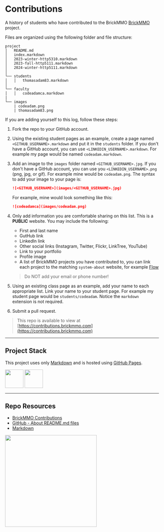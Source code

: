 # Contributions

A history of students who have contributed to the BrickMMO [BrickMMO](http://brickmmo.com/) project.

Files are organized using the following folder and file structure:

```
project
│   README.md
│   index.markdown
│   2023-winter-http5310.markdown
│   2023-fall-http5111.markdown
│   2024-winter-http5111.markdown
│
└── students
│   │   thomasadam83.markdown
│
└── faculty
│   │   codeadamca.markdown
|
└── images
    | codeadam.png
    | thomasadam83.png
```

If you are adding yourself to this log, follow these steps:

1. Fork the repo to your GitHub account.
2. Using the existing student pages as an example, create a page named `<GITHUB_USERNAME>.markdown` and put it in the `students` folder. If you don't have a GitHub account, you can use `<LINKEDIN_USERNAME>.markdown`. For example my page would be named `codeadam.markdown`.
3. Add an image to the `images` folder named `<GITHUB_USERNAME>.jpg`. If you don't have a GitHub account, you can use you `<LINKEDIN_USERNAME>.png` (png, jpg, or gif). For example mine would be `codeadam.png`. The syntax to add your image to your page is:

   ```markdown
   ![<GITHUB_USERNAME>](images/<GITHUB_USERNAME>.jpg)
   ```

   For example, mine would look something like this:

   ```markdown
   ![codeadamca](images/codeadam.png)
   ```
   
5. Only add information you are comfortable sharing on this list. This is a **PUBLIC** website. You may include the following:

    - First and last name
    - GutHub link
    - LinkedIn link
    - Other social links (Instagram, Twitter, Flickr, LinkTree, YouTube)
    - Link to your portfolio
    - Profile image
    - A list of BrickMMO projects you have contributed to, you can link each project to the matching `system-about` website, for example [Flow](https://brickmmo.github.io/flow-about/)
  
    > Do NOT add your email or phone number!

6. Using an existing class page as an example, add your name to each appropriate list. Link your name to your student page. For example my student page would be `students/codeadam`. Notice the `markdown` extension is not required.
7. Submit a pull request.

> This repo is available to view at  
> [https://contributions.brickmmo.com](https://contributions.brickmmo.com)

---

## Project Stack

This project uses only [Markdown](https://www.markdownguide.org/) and is hosted using [GitHub Pages](https://pages.github.com/).

<img src="https://console.codeadam.ca/api/image/github" width="60"> <img src="https://console.codeadam.ca/api/image/markdown" width="60">

---

## Repo Resources

- [BrickMMO Contributions](https://contributions.brickmmo.ca)
- [GitHub - About README.md files](https://docs.github.com/en/repositories/managing-your-repositorys-settings-and-features/customizing-your-repository/about-readmes)
- [Markdown](https://www.markdownguide.org/)

<a href="https://brickmmo.com">
<img src="https://brickmmo.com/images/brickmmo-logo-horizontal.jpg" width="300">
</a>

